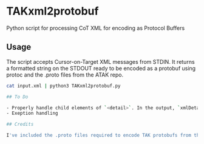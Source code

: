 # TAKxml2protobuf

Python script for processing CoT XML for encoding as Protocol Buffers

## Usage

The script accepts Cursor-on-Target XML messages from STDIN.
It returns a formatted string on the STDOUT ready to be encoded as a protobuf using protoc and the .proto files from the ATAK repo.

```bash
cat input.xml | python3 TAKxml2protobuf.py

## To Do

- Properly handle child elements of `<detail>`. In the output, `xmlDetail` should contain a string with plain XML for any elements that are not included in the strongly typed messages included in the TAK .proto files.
- Exeption handling

## Credits

I've included the .proto files required to encode TAK protobufs from the ATAK repository at https://github.com/deptofdefense/AndroidTacticalAssaultKit-CIV

